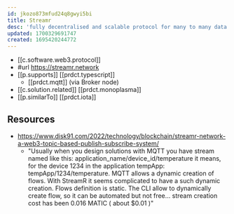 ```yaml
---
id: jkozo873mfud24q8gwyi5bi
title: Streamr
desc: 'fully decentralised and scalable protocol for many to many data pipelines, network analytics and instant messaging'
updated: 1700329691747
created: 1695420244772
---
```


- [[c.software.web3.protocol]]
- #url https://streamr.network
- [[p.supports]] [[prdct.typescript]]
  - [[prdct.mqtt]] (via Broker node)
- [[c.solution.related]] [[prdct.monoplasma]]
- [[p.similarTo]] [[prdct.iota]]

## Resources

- https://www.disk91.com/2022/technology/blockchain/streamr-network-a-web3-topic-based-publish-subscribe-system/
  - "Usually when you design solutions with MQTT you have stream named like this: application_name/device_id/temperature it means, for the device 1234 in the application tempApp: tempApp/1234/temperature. MQTT allows a dynamic creation of flows. With StreamR it seems complicated to have a such dynamic creation. Flows definition is static. The CLI allow to dynamically create flow, so it can be automated but not free... stream creation cost has been 0.016 MATIC ( about $0.01 )"